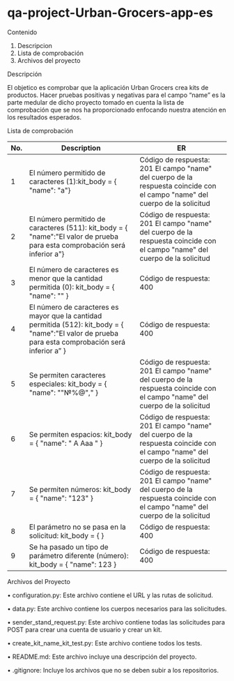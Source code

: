 # qa-project-Urban-Grocers-app-es

Contenido

1.	Descripcion
2.	Lista de comprobación
3.	Archivos del proyecto

Descripción

El objetico es comprobar que la aplicación Urban Grocers crea kits de productos. Hacer pruebas positivas y negativas para el campo “name” es la parte medular de
dicho proyecto tomado en cuenta la lista de comprobación que se nos ha proporcionado enfocando nuestra atención en los resultados esperados.

Lista de comprobación

| No. |               Description                 |                         ER                                                                                 | 
|-----|-------------------------------------------|-------------------------------------------------------------------------------------------------------------|
|  1  |El número permitido de caracteres (1):kit_body = { "name": "a"}  |Código de respuesta: 201 El campo "name" del cuerpo de la respuesta coincide con el campo "name" del cuerpo de la solicitud | 
|  2  |El número permitido de caracteres (511): kit_body = { "name":"El valor de prueba para esta comprobación será inferior a"}| Código de respuesta: 201 El campo "name" del cuerpo de la respuesta coincide con el campo "name" del cuerpo de la solicitud|
|  3  |El número de caracteres es menor que la cantidad permitida (0): kit_body = { "name": "" }|Código de respuesta: 400|
|  4  |El número de caracteres es mayor que la cantidad permitida (512): kit_body = { "name":"El valor de prueba para esta comprobación será inferior a” }|Código de respuesta: 400|
|  5  |Se permiten caracteres especiales: kit_body = { "name": ""№%@"," }|Código de respuesta: 201 El campo "name" del cuerpo de la respuesta coincide con el campo "name" del cuerpo de la solicitud|
|  6  |Se permiten espacios: kit_body = { "name": " A Aaa " }|Código de respuesta: 201 El campo "name" del cuerpo de la respuesta coincide con el campo "name" del cuerpo de la solicitud|
|  7  |Se permiten números: kit_body = { "name": "123" }|Código de respuesta: 201 El campo "name" del cuerpo de la respuesta coincide con el campo "name" del cuerpo de la solicitud|
|  8  |El parámetro no se pasa en la solicitud: kit_body = { }|Código de respuesta: 400|
|  9  |Se ha pasado un tipo de parámetro diferente (número): kit_body = { "name": 123 }|Código de respuesta: 400|


Archivos del Proyecto

•	configuration.py: Este archivo contiene el URL y las rutas de solicitud.

•	data.py: Este archivo contiene los cuerpos necesarios para las solicitudes.

•	sender_stand_request.py: Este archivo contiene todas las solicitudes para POST para crear una cuenta de usuario y crear un kit.

•	create_kit_name_kit_test.py: Este archivo contiene todos los tests.

•	README.md: Este archivo incluye una descripción del proyecto.

•	.gitignore: Incluye los archivos que no se deben subir a los repositorios.

